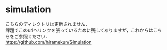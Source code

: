 # simulation
こちらのディレクトリは更新されません．  
課題でこのurlへリンクを張っているために残してありますが，これからはこちらをご参照ください．  
https://github.com/hiramekun/Simulation
